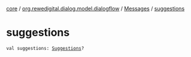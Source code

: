 [core](../../index.md) / [org.rewedigital.dialog.model.dialogflow](../index.md) / [Messages](index.md) / [suggestions](./suggestions.md)

# suggestions

`val suggestions: `[`Suggestions`](../-suggestions/index.md)`?`